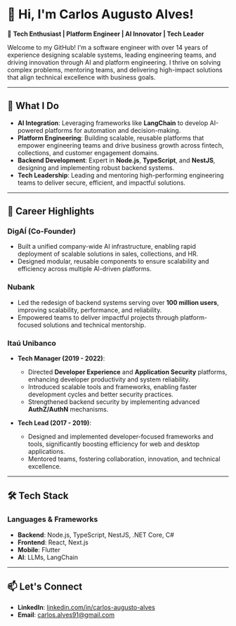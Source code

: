 # 👋 Hi, I'm Carlos Augusto Alves!  

🎯 **Tech Enthusiast | Platform Engineer | AI Innovator | Tech Leader**  

Welcome to my GitHub! I'm a software engineer with over 14 years of experience designing scalable systems, leading engineering teams, and driving innovation through AI and platform engineering. I thrive on solving complex problems, mentoring teams, and delivering high-impact solutions that align technical excellence with business goals.  

---

## 🚀 **What I Do**  

- **AI Integration**: Leveraging frameworks like **LangChain** to develop AI-powered platforms for automation and decision-making.  
- **Platform Engineering**: Building scalable, reusable platforms that empower engineering teams and drive business growth across fintech, collections, and customer engagement domains.
- **Backend Development**: Expert in **Node.js**, **TypeScript**, and **NestJS**, designing and implementing robust backend systems.  
- **Tech Leadership**: Leading and mentoring high-performing engineering teams to deliver secure, efficient, and impactful solutions.  

---

## 🌟 **Career Highlights**  

### **DigAÍ (Co-Founder)**  
- Built a unified company-wide AI infrastructure, enabling rapid deployment of scalable solutions in sales, collections, and HR.  
- Designed modular, reusable components to ensure scalability and efficiency across multiple AI-driven platforms.  

### **Nubank**  
- Led the redesign of backend systems serving over **100 million users**, improving scalability, performance, and reliability.  
- Empowered teams to deliver impactful projects through platform-focused solutions and technical mentorship.  

### **Itaú Unibanco**  
- **Tech Manager (2019 - 2022)**:  
  - Directed **Developer Experience** and **Application Security** platforms, enhancing developer productivity and system reliability.  
  - Introduced scalable tools and frameworks, enabling faster development cycles and better security practices.  
  - Strengthened backend security by implementing advanced **AuthZ/AuthN** mechanisms.  

- **Tech Lead (2017 - 2019)**:  
  - Designed and implemented developer-focused frameworks and tools, significantly boosting efficiency for web and desktop applications.  
  - Mentored teams, fostering collaboration, innovation, and technical excellence.
  
---

## 🛠️ **Tech Stack**  

### **Languages & Frameworks**  
- **Backend**: Node.js, TypeScript, NestJS, .NET Core, C#  
- **Frontend**: React, Next.js
- **Mobile**: Flutter
- **AI**: LLMs, LangChain

---

## 📫 **Let's Connect**  

- **LinkedIn**: [linkedin.com/in/carlos-augusto-alves](https://www.linkedin.com/in/carlos-augusto-alves)  
- **Email**: carlos.alves91@gmail.com  
